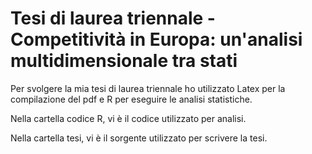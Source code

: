 # Tesi di laurea triennale - Competitività in Europa: un'analisi multidimensionale tra stati 

Per svolgere la mia tesi di laurea triennale ho utilizzato Latex per la compilazione del pdf e R per eseguire le analisi statistiche. 

Nella cartella codice R, vi è il codice utilizzato per analisi. 

Nella cartella tesi, vi è il sorgente utilizzato per scrivere la tesi. 


